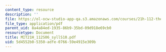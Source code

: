 ```yaml
---
content_type: resource
description: ''
file: https://ol-ocw-studio-app-qa.s3.amazonaws.com/courses/21h-112-the-american-revolution-spring-2006/5d4552b05350adfe076659e4915e309b_MIT21H_112S06_syllS10.pdf
file_type: application/pdf
parent_uid: 8a4a84ed-1935-86b9-35bd-09d918e69cb0
resourcetype: Document
title: MIT21H_112S06_syllS10.pdf
uid: 5d4552b0-5350-adfe-0766-59e4915e309b
---
```

